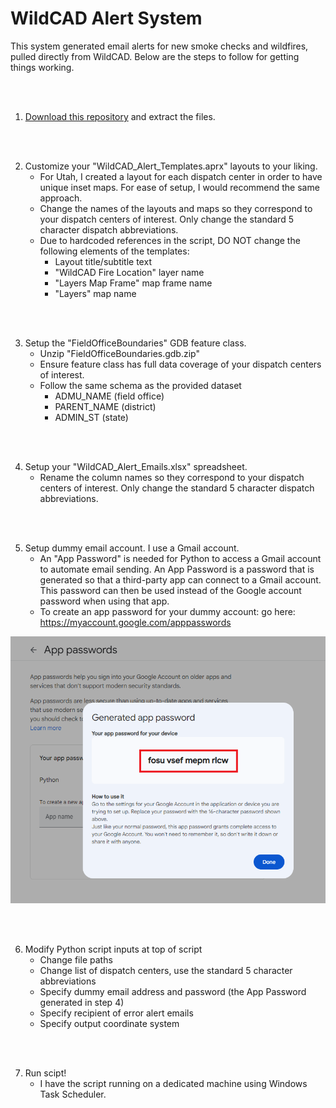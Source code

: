 # WildCAD Alert System
This system generated email alerts for new smoke checks and wildfires, pulled directly from WildCAD. Below are the steps to follow for getting things working.

</br>
</br>

1. [Download this repository](https://github.com/mpanunto/WildCAD_Alert_System/archive/refs/heads/main.zip) and extract the files.

</br>
</br>

2. Customize your "WildCAD_Alert_Templates.aprx" layouts to your liking.
   - For Utah, I created a layout for each dispatch center in order to have unique inset maps. For ease of setup, I would recommend the same approach.
   - Change the names of the layouts and maps so they correspond to your dispatch centers of interest. Only change the standard 5 character dispatch abbreviations.
   - Due to hardcoded references in the script, DO NOT change the following elements of the templates:
      - Layout title/subtitle text
      - "WildCAD Fire Location" layer name
      - "Layers Map Frame" map frame name
      - "Layers" map name       

</br>
</br>

3. Setup the "FieldOfficeBoundaries" GDB feature class.
   - Unzip "FieldOfficeBoundaries.gdb.zip"   
   - Ensure feature class has full data coverage of your dispatch centers of interest.
   - Follow the same schema as the provided dataset
      - ADMU_NAME (field office)
      - PARENT_NAME (district)
      - ADMIN_ST (state)
   
   
</br>
</br>

4. Setup your "WildCAD_Alert_Emails.xlsx" spreadsheet.
   - Rename the column names so they correspond to your dispatch centers of interest. Only change the standard 5 character dispatch abbreviations.
   

</br>
</br>

5. Setup dummy email account. I use a Gmail account.
   - An "App Password" is needed for Python to access a Gmail account to automate email sending. An App Password is a password that is generated so that a third-party app can connect to a Gmail account. This password can then be used instead of the Google account password when using that app.
   - To create an app password for your dummy account: go here: https://myaccount.google.com/apppasswords

![screenshot_GmailSetup_1.png](https://raw.githubusercontent.com/mpanunto/WildCAD_Alert_System/main/Docs/screenshot_GmailSetup_1.png)


</br>
</br>

6. Modify Python script inputs at top of script
   - Change file paths
   - Change list of dispatch centers, use the standard 5 character abbreviations
   - Specify dummy email address and password (the App Password generated in step 4)
   - Specify recipient of error alert emails
   - Specify output coordinate system

</br>
</br>

7. Run scipt!
   - I have the script running on a dedicated machine using Windows Task Scheduler.







